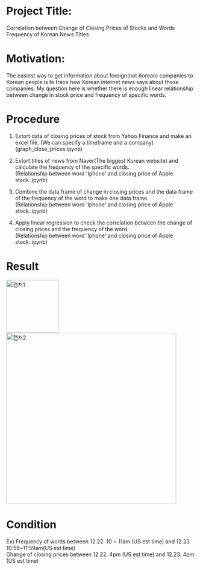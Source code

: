 # Project Title:
Correlation between Change of Closing Prices of Stocks and Words Frequency of Korean News Titles

# Motivation:
The easiest way to get information about foreign(not Korean) companies to Korean people is to trace how Korean internet news says about those companies.
My question here is whether there is enough linear relationship between change in stock price and frequency of specific words.

# Procedure
1. Extort data of closing prices of stock from Yahoo Finance and make an excel file. (We can specify a timeframe and a company)    
(graph_close_prices.ipynb)

2. Extort titles of news from Naver(The biggest Korean website) and calculate the frequency of the specific words.    
(Relationship between word 'Iphone' and closing price of Apple stock..ipynb)

3. Combine the data frame of change in closing prices and the data frame of the frequency of the word to make one data frame.    
(Relationship between word 'Iphone' and closing price of Apple stock..ipynb)

4. Apply linear regression to check the correlation between the change of closing prices and the frequency of the word.    
(Relationship between word 'Iphone' and closing price of Apple stock..ipynb)

# Result

<img width="140" alt="캡처1" src="https://user-images.githubusercontent.com/68969884/104713610-1cc9e580-56f2-11eb-9ce4-dcab9e6b7ed4.PNG">

<img width="451" alt="캡처2" src="https://user-images.githubusercontent.com/68969884/104713786-57338280-56f2-11eb-9354-1e654527821b.PNG">


# Condition
Ex) Frequency of words between 12.22. 10 ~ 11am (US est time) and 12.23. 10:59~11:59am(US est time)   
    Change of closing prices between 12.22. 4pm (US est time) and 12.23. 4pm (US est time)
